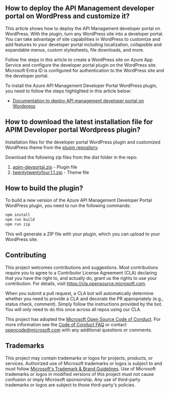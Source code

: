 ## How to deploy the API Management developer portal on WordPress and customize it?

This article shows how to deploy the API Management developer portal on WordPress. With the plugin, turn any WordPress site into a developer portal. You can take advantage of site capabilities in WordPress to customize and add features to your developer portal including localization, collapsible and expandable menus, custom stylesheets, file downloads, and more.

Follow the steps in this article to create a WordPress site on Azure App Service and configure the developer portal plugin on the WordPress site. Microsoft Entra ID is configured for authentication to the WordPress site and the developer portal.

To install the Azure API Management Developer Portal WordPress plugin, you need to follow the steps highlighted in this article below:
 
- [Documentation to deploy API management developer portal on Wordpress](https://learn.microsoft.com/en-us/azure/api-management/developer-portal-wordpress-plugin)
  
## How to download the latest installation file for APIM Developer portal Wordpress plugin?

Installation files for the developer portal WordPress plugin and customized WordPress theme from the [plugin repository](https://github.com/Azure/AzureAPIM-Wordpress-plugin/tree/main/dist). 

Download the following zip files from the dist folder in the repo:
1. [apim-devportal.zip](https://github.com/Azure/AzureAPIM-Wordpress-plugin/blob/main/dist/apim-devportal.zip) - Plugin file
2. [twentytwentyfour.1.1.zip](https://github.com/Azure/AzureAPIM-Wordpress-plugin/blob/main/dist/twentytwentyfour.1.1.zip) - Theme file
  
## How to build the plugin?

To build a new version of the Azure API Management Developer Portal WordPress plugin, you need to run the following commands:
```bash
npm install
npm run build
npm run zip
```
This will generate a ZIP file with your plugin, which you can upload to your WordPress site.

## Contributing

This project welcomes contributions and suggestions.  Most contributions require you to agree to a
Contributor License Agreement (CLA) declaring that you have the right to, and actually do, grant us
the rights to use your contribution. For details, visit https://cla.opensource.microsoft.com.

When you submit a pull request, a CLA bot will automatically determine whether you need to provide
a CLA and decorate the PR appropriately (e.g., status check, comment). Simply follow the instructions
provided by the bot. You will only need to do this once across all repos using our CLA.

This project has adopted the [Microsoft Open Source Code of Conduct](https://opensource.microsoft.com/codeofconduct/).
For more information see the [Code of Conduct FAQ](https://opensource.microsoft.com/codeofconduct/faq/) or
contact [opencode@microsoft.com](mailto:opencode@microsoft.com) with any additional questions or comments.

## Trademarks

This project may contain trademarks or logos for projects, products, or services. Authorized use of Microsoft 
trademarks or logos is subject to and must follow 
[Microsoft's Trademark & Brand Guidelines](https://www.microsoft.com/en-us/legal/intellectualproperty/trademarks/usage/general).
Use of Microsoft trademarks or logos in modified versions of this project must not cause confusion or imply Microsoft sponsorship.
Any use of third-party trademarks or logos are subject to those third-party's policies.
